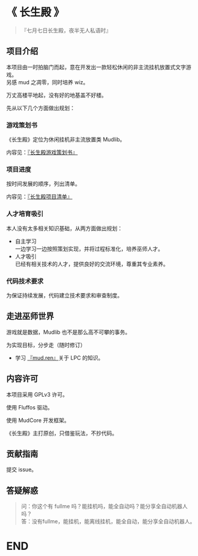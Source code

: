 # 《 长生殿 》

> 『七月七日长生殿，夜半无人私语时』

## 项目介绍

本项目由一时拍脑门而起，意在开发出一款轻松休闲的非主流挂机放置式文字游戏。  
另感 mud 之凋零，同时培养 wiz。

万丈高楼平地起，没有好的地基盖不好楼。

先从以下几个方面做出规划：

### 游戏策划书

《长生殿》定位为休闲挂机非主流放置类 Mudlib。

内容见：[『长生殿游戏策划书』](./PLAN.md)

### 项目进度

按时间发展的顺序，列出清单。

内容见：[『长生殿项目清单』](./BOM.md)

### 人才培育吸引

本人没有太多相关知识基础，从两方面做出规划：  
* 自主学习  
  一边学习一边按照策划实现，并将过程标准化，培养巫师人才。
* 人才吸引  
  已经有相关技术的人才，提供良好的交流环境，尊重其专业素养。
  
### 代码技术要求

为保证持续发展，代码建立技术要求和审查制度。

## 走进巫师世界

游戏就是数据，Mudlib 也不是那么高不可攀的事务。  

为实现目标，分步走（随时修订）

* 学习 [『mud.ren』](https://bbs.mud.ren/)关于 LPC 的知识。

## 内容许可

本项目采用 GPLv3 许可。

使用 Fluffos 驱动。

使用 MudCore 开发框架。

《长生殿》主打原创，只借鉴玩法，不抄代码。

## 贡献指南

提交 issue。

## 答疑解惑

> 问：你这个有 fullme 吗？能挂机吗，能全自动吗？能分享全自动机器人吗？  
答：没有fullme，能挂机，能离线挂机，能全自动，能分享全自动机器人。


# END